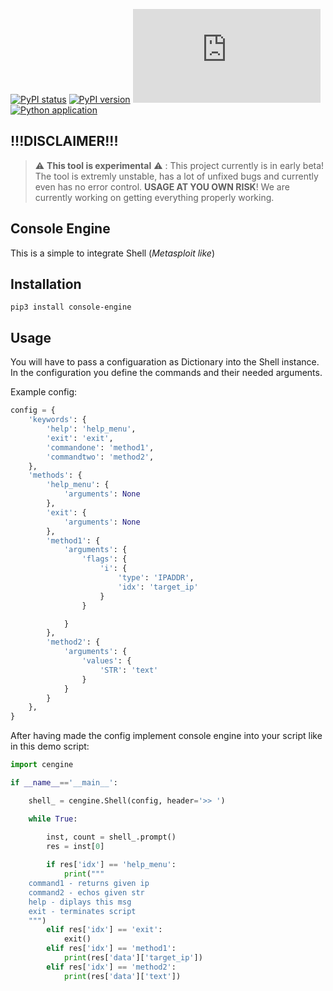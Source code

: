 [![PyPI status](https://img.shields.io/pypi/status/ansicolortags.svg)]()
[![PyPI version](https://badge.fury.io/py/console-engine.svg)](https://badge.fury.io/py/console-engine)
[![GitHub license](https://badgen.net/github/license/Naereen/Strapdown.js)](https://github.com/LightningV1p3r/console-engine/blob/main/LICENSE.txt)
[![Python application](https://github.com/LightningV1p3r/console-engine/actions/workflows/python-app.yml/badge.svg)](https://github.com/LightningV1p3r/console-engine/actions/workflows/python-app.yml)

!!!DISCLAIMER!!!
---
> ⚠️ **This tool is experimental** ⚠️ : This project currently is in early beta! The tool is extremly unstable, has a lot of unfixed bugs and currently even has no error control. **USAGE AT YOU OWN RISK**! We are currently working on getting everything properly working.


Console Engine
---

This is a simple to integrate Shell (_Metasploit like_)

Installation
---

```
pip3 install console-engine
```

Usage
---

You will have to pass a configuaration as Dictionary into the Shell instance. In the configuration you define the commands and their needed arguments.

Example config:
```python
config = {
    'keywords': {
        'help': 'help_menu',
        'exit': 'exit',
        'commandone': 'method1',
        'commandtwo': 'method2',
    },
    'methods': {
        'help_menu': {
            'arguments': None
        },
        'exit': {
            'arguments': None
        },
        'method1': {
            'arguments': {
                'flags': {
                    'i': {
                        'type': 'IPADDR',
                        'idx': 'target_ip'
                    }
                }

            }
        },
        'method2': {
            'arguments': {
                'values': {
                    'STR': 'text'
                }
            }
        }
    },
}

```
After having made the config implement console engine into your script like in this demo script:

```python
import cengine

if __name__=='__main__':

    shell_ = cengine.Shell(config, header='>> ')

    while True:

        inst, count = shell_.prompt()
        res = inst[0]
        
        if res['idx'] == 'help_menu':
            print("""
    command1 - returns given ip
    command2 - echos given str
    help - diplays this msg
    exit - terminates script    
    """)
        elif res['idx'] == 'exit':
            exit()
        elif res['idx'] == 'method1':
            print(res['data']['target_ip'])
        elif res['idx'] == 'method2':
            print(res['data']['text'])
```
 

